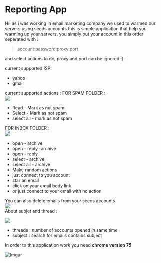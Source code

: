 # Reporting App

Hi! as i was working in email marketing company we used to warmed our servers using seeds accounts
this is simple application that help you warming up your servers.
you simply put your account in this order seperated with **:**
> account:password:proxy:port

and select actions to do, proxy and port can be ignored :).

current supported ISP:
 - yahoo
 - gmail

current supported actions :
FOR SPAM FOLDER :  
![](https://i.imgur.com/MQD2WCg.png)  

 - Read - Mark as not spam
 - Select - Mark as not spam
 - select all - mark as not spam

FOR INBOX FOLDER :  
![](https://i.imgur.com/2F8rkGu.png)  
 - open - archive
 - open - reply -archive
 - open - reply
 - select - archive
 - select all - archive
 - Make random actions
 - just connect to you account
 - star an email 
 - click on your email body link
 - or just connect to your email with no action

You can also delete emails from your seeds accounts  
![](https://i.imgur.com/wU6HMIM.png)  
About subjet and thread :

![](https://i.imgur.com/TUxNAoF.png)  
 - threads :  number of accounts opened in same time
 - subject : search for emails contains subject 






In order to this application work you need **chrome version 75**

![Imgur](https://i.imgur.com/bzvSCRf.gif)
